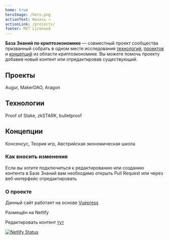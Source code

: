 ```yaml
---
home: true
heroImage: /hero.png
actionText: Начать →
actionLink: /projects/
footer: MIT Licensed
---
```


**База Знаний по криптоэкономике** — совместный проект сообщества призванный собрать в одном месте исследования [технологий](/tech), [проектов](/projects) и [концепций](/concepts) из области криптоэкономике. Вы можете помочь проекту добавив новый контент или отредактировав существующий.

<div style="text-align: center">
  <Bit/>
</div>

<div class="features">
  <div class="feature">
    <h2>Проекты</h2>
    <p>Augur, MakerDAO, Aragon</p>
  </div>
  <div class="feature">
    <h2>Технологии</h2>
    <p>Proof of Stake, zkSTARK, bulletproof</p>
  </div>
  <div class="feature">
    <h2>Концепции</h2>
    <p>Консенсус, Теория игр, Австрийская экономическая школа</p>
  </div>
</div>

### Как вносить изменения

Если вы хотите подключиться к редактированию или созданию контента в Базе Знаний вам необходимо открыть Pull Request или через веб-интерфейс отредактировать 

### О проекте

Данный сайт работает на основе [Vuepress](https://github.com/vuejs/vuepress)

Размещён на Netlify

Редактировать контент [тут](https://github.com/Gerstep/cryptoeconomics/tree/master/docs)

[![Netlify Status](https://api.netlify.com/api/v1/badges/1ce871ea-5f65-4587-b9fa-19937b3fd73d/deploy-status)](https://app.netlify.com/sites/cryptoecon-database/deploys)